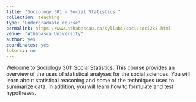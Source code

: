```yaml
---
title: "Sociology 301 - Social Statistics "
collection: teaching
type: "Undergraduate course"
permalink: https://www.athabascau.ca/syllabi/soci/soci288.html
venue: "Athabasca University"
author: yes
coordinates: yes
tutors:: no
---
```


Welcome to Sociology 301: Social Statistics. This course provides an overview of the uses of statistical analyses for the social sciences. You will learn about statistical reasoning and some of the techniques used to summarize data. In addition, you will learn how to formulate and test hypotheses.


